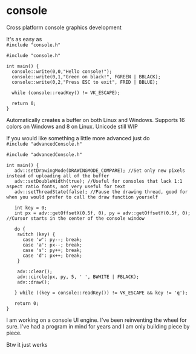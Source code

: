 # console
Cross platform console graphics development

It's as easy as <br />
```#include "console.h"```

```
#include "console.h"

int main() {
  console::write(0,0,"Hello console!");
  console::write(0,1,"Green on black!", FGREEN | BBLACK);
  console::write(0,2,"Press ESC to exit", FRED | BBLUE);
  
  while (console::readKey() != VK_ESCAPE);
  
  return 0;
}
```

Automatically creates a buffer on both Linux and Windows. Supports 16 colors on Windows and 8 on Linux. Unicode still WIP

If you would like something a little more advanced just do <br />
```#include "advancedConsole.h"```

```
#include "advancedConsole.h"

int main() {    
   adv::setDrawingMode(DRAWINGMODE_COMPARE); //Set only new pixels instead of uploading all of the buffer
   adv::setDoubleWidth(true); //Useful for consoles that lack 1:1 aspect ratio fonts, not very useful for text
   adv::setThreadState(false); //Pause the drawing thread, good for when you would prefer to call the draw function yourself
   
   int key = 0;
   int px = adv::getOffsetX(0.5f, 0), py = adv::getOffsetY(0.5f, 0); //Cursor starts in the center of the console window
   
   do {
    switch (key) {
      case 'w': py--; break;
      case 'a': px--; break;
      case 's': py++; break;
      case 'd': px++; break;
    }
    
    adv::clear();
    adv::circle(px, py, 5, ' ', BWHITE | FBLACK);
    adv::draw();
   
   } while ((key = console::readKey()) != VK_ESCAPE && key != 'q');
   
   return 0;
}
```

I am working on a console UI engine. I've been reinventing the wheel for sure. I've had a program in mind for years and I am only building piece by piece.

Btw it just werks

